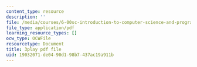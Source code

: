 ```yaml
---
content_type: resource
description: ''
file: /media/courses/6-00sc-introduction-to-computer-science-and-programming-spring-2011/19032071de0490d198b7437ac19a911b_5gt2WDBl8-0.pdf
file_type: application/pdf
learning_resource_types: []
ocw_type: OCWFile
resourcetype: Document
title: 3play pdf file
uid: 19032071-de04-90d1-98b7-437ac19a911b
---
```

